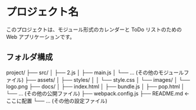 # プロジェクト名

このプロジェクトは、モジュール形式のカレンダーと ToDo リストのための Web アプリケーションです。

## フォルダ構成

project/
├── src/
│   ├── 2.js
│   ├── main.js
│   └── ... (その他のモジュールファイル)
├── assets/
│   ├── styles/
│   │   └── style.css
│   └── images/
│       └── logo.png
├── docs/
│   ├── index.html
│   ├── bundle.js
│   ├── pop.html
│   └── ... (その他の公開ファイル)
├── webpack.config.js
├── README.md  ← ここに配置
└── ... (その他の設定ファイル)